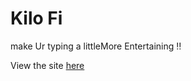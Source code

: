 # Kilo Fi

make Ur typing a littleMore Entertaining ‼ 

View the site [here](https://bigratenthusiast.github.io/kilo-fi/)
